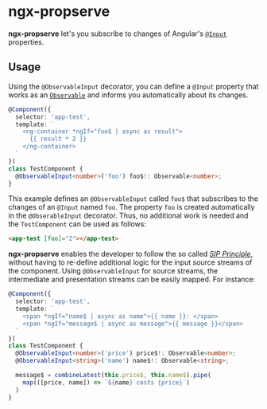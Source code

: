 # ngx-propserve
**ngx-propserve** let's you subscribe to changes of Angular's [`@Input`](https://angular.io/api/core/Input) properties.

## Usage
Using the `@ObservableInput` decorator, you can define a `@Input` property that works as an [`Observable`](https://rxjs.dev/guide/observable) and informs you automatically about its changes.

```ts
@Component({
  selector: 'app-test',
  template: `
    <ng-container *ngIf="foo$ | async as result">
      {{ result * 2 }}
    </ng-container>
  `
})
class TestComponent {
  @ObservableInput<number>('foo') foo$!: Observable<number>;
}
```

This example defines an `@ObservableInput` called `foo$` that subscribes to the changes of an `@Input` named `foo`. The property `foo` is created automatically in the `@ObserableInput` decorator. Thus, no additional work is needed and the `TestComponent` can be used as follows:

```html
<app-test [foo]="2"></app-test>
```

**ngx-propserve** enables the developer to follow the so called [*SIP Principle*](https://blog.strongbrew.io/the-sip-principle/), without having to re-define additional logic for the input source streams of the component. Using `@ObservableInput` for source streams, the intermediate and presentation streams can be easily mapped. For instance:

```ts
@Component({
  selector: 'app-test',
  template: `
    <span *ngIf="name$ | async as name">{{ name }}: </span>
    <span *ngIf="message$ | async as message">{{ message }}</span>
  `
})
class TestComponent {
  @ObservableInput<number>('price') price$!: Observable<number>;
  @ObservableInput<string>('name') name$!: Observable<string>;

  message$ = combineLatest(this.price$, this.name$).pipe(
    map(([price, name]) => `${name} costs {price}`)
  )
}
```
